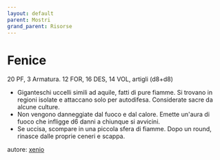 ```yaml
---
layout: default
parent: Mostri
grand_parent: Risorse
---
```


# Fenice
20 PF, 3 Armatura. 12 FOR, 16 DES, 14 VOL, artigli (d8+d8)
- Giganteschi uccelli simili ad aquile, fatti di pure fiamme. Si trovano in regioni isolate e attaccano solo per autodifesa. Considerate sacre da alcune culture.
- Non vengono danneggiate dal fuoco e dal calore. Emette un'aura di fuoco che infligge d6 danni a chiunque si avvicini.
- Se uccisa, scompare in una piccola sfera di fiamme. Dopo un round, rinasce dalle proprie ceneri e scappa.

autore: [xenio](https://xenioinabottle.blogspot.com)
